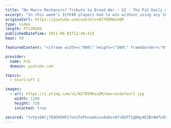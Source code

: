 ```yaml
---
title: "No Macro Mechanics? Tribute to Brood War - G2 - The PiG Daily #195"
excerpt: "In this week’s ICYFAR players had to win without using any SC2 macro mechanics. They weren’t allowed to use queens, MULES or Warpgate in this tribute to Brood War!\r \r NEW ICYFAR Challenge: \"Out of Gas\" - You’re only allowed to take the gases in your main base. Send submissions to eonblu95@gmail.com as"
originalUrl: https://youtube.com/watch?v=N2705MmsoQM
type: video
length: PT12M18S
publishedDateTime: 2021-06-01T12:46:41Z
heat: 50

featuredContent: "<iframe width=\"800\" height=\"500\" frameborder=\"0\" src=\"https://www.youtube.com/embed/N2705MmsoQM\" allow=\"accelerometer; autoplay; encrypted-media; gyroscope; picture-in-picture\" allowfullscreen></iframe>"

provider:
  name: PiG
  domain: youtube.com

topics:
  - StarCraft 2

images:
  - url: https://i.ytimg.com/vi/N2705MmsoQM/maxresdefault.jpg
    width: 1280
    height: 720
    isCached: true

secured: "tcVyv0ACj7E8D95HPI7nnzTeFhnaekLevAaOo+DfcBSPfIgDAy4EZB+AWfLK8WEFS4Vs8KSzrbSFF5iLyY5y8s7lzT/ekdalbpVS2/ewE3y1aBxcOv2KJQbpr+U9HZHUWOJeohxGnqdCj0IzEoXYTxj4JAMEa0zYTUh9ZAGnyl5RVWvMNetWm7RDq3S8DQjEH2qrzA1QdJA877aRn+/FBpWlyB9Ov+3sRrGYo1TQoJ/DrnmJ+UiWcPrCZH/EbKpjnfdQpxPlnH8EkWp2bY0iL7WOOyJ4B9j8PHdZVb/cTYY4JeYeMbgkuOiYt6VgodiE5LAcrwmbLH5wI0Mg1UftF5WxrfO7Bv0ZmzgAk7tB5RwsKShO1fnssoAN/hgsA8uSz+tqW05x3jjSgYwQedsxzJOuaIpYaEKMW7s2gEPaafI=;qudhqPJg5miKM4hLAW3qNw=="
---
```


